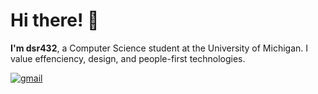 # Hi there! 👋
**I'm  dsr432**, a Computer Science student at the University of Michigan.  I value effenciency, design, and people-first technologies.  

<p>
  <a href="mailto: dsreiffer432@gmail.com"><img src="https://img.shields.io/badge/Gmail-D14836?style=for-the-badge&logo=gmail&logoColor=white" alt="gmail" /></a>
</p>
